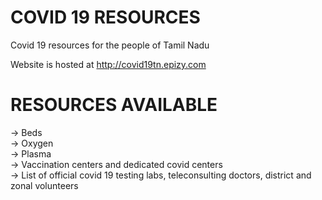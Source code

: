# COVID 19 RESOURCES

Covid 19 resources for the people of Tamil Nadu

Website is hosted at http://covid19tn.epizy.com

# RESOURCES AVAILABLE

-> Beds\
-> Oxygen\
-> Plasma\
-> Vaccination centers and dedicated covid centers\
-> List of official covid 19 testing labs, teleconsulting doctors, district and zonal volunteers
